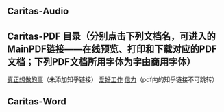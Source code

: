 ## Caritas-Audio
## Caritas-PDF 目录（分别点击下列文档名，可进入的MainPDF链接——在线预览、打印和下载对应的PDF文档；下列PDF文档所用字体为字由商用字体）
[真正想做的事](https://maipdf.cn/pdf/d89309415745@pdf)（未添加知乎链接）
[爱好工作](https://maipdf.cn/pdf/d95545420466@pdf)
[信力](https://maipdf.cn/pdf/d92604424197@pdf)（pdf内的知乎链接不可跳转）




## Caritas-Word
